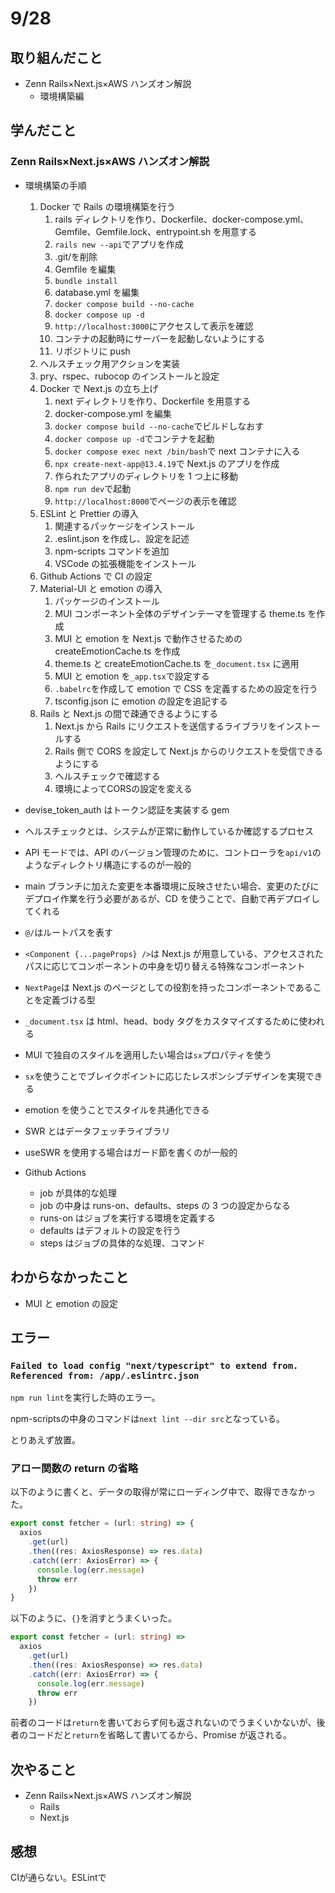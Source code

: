 # 9/28

## 取り組んだこと

- Zenn Rails×Next.js×AWS ハンズオン解説
  - 環境構築編

## 学んだこと

### Zenn Rails×Next.js×AWS ハンズオン解説

- 環境構築の手順

  1. Docker で Rails の環境構築を行う
     1. rails ディレクトリを作り、Dockerfile、docker-compose.yml、Gemfile、Gemfile.lock、entrypoint.sh を用意する
     2. `rails new --api`でアプリを作成
     3. .git/を削除
     4. Gemfile を編集
     5. `bundle install`
     6. database.yml を編集
     7. `docker compose build --no-cache`
     8. `docker compose up -d`
     9. `http://localhost:3000`にアクセスして表示を確認
     10. コンテナの起動時にサーバーを起動しないようにする
     11. リポジトリに push
  2. ヘルスチェック用アクションを実装
  3. pry、rspec、rubocop のインストールと設定
  4. Docker で Next.js の立ち上げ
     1. next ディレクトリを作り、Dockerfile を用意する
     2. docker-compose.yml を編集
     3. `docker compose build --no-cache`でビルドしなおす
     4. `docker compose up -d`でコンテナを起動
     5. `docker compose exec next /bin/bash`で next コンテナに入る
     6. `npx create-next-app@13.4.19`で Next.js のアプリを作成
     7. 作られたアプリのディレクトリを 1 つ上に移動
     8. `npm run dev`で起動
     9. `http://localhost:8000`でページの表示を確認
  5. ESLint と Prettier の導入
     1. 関連するパッケージをインストール
     2. .eslint.json を作成し、設定を記述
     3. npm-scripts コマンドを追加
     4. VSCode の拡張機能をインストール
  6. Github Actions で CI の設定
  7. Material-UI と emotion の導入
     1. パッケージのインストール
     2. MUI コンポーネント全体のデザインテーマを管理する theme.ts を作成
     3. MUI と emotion を Next.js で動作させるための createEmotionCache.ts を作成
     4. theme.ts と createEmotionCache.ts を`_document.tsx` に適用
     5. MUI と emotion を`_app.tsx`で設定する
     6. `.babelrc`を作成して emotion で CSS を定義するための設定を行う
     7. tsconfig.json に emotion の設定を追記する
  8. Rails と Next.js の間で疎通できるようにする
     1. Next.js から Rails にリクエストを送信するライブラリをインストールする
     2. Rails 側で CORS を設定して Next.js からのリクエストを受信できるようにする
     3. ヘルスチェックで確認する
     4. 環境によってCORSの設定を変える

- devise_token_auth はトークン認証を実装する gem
- ヘルスチェックとは、システムが正常に動作しているか確認するプロセス
- API モードでは、API のバージョン管理のために、コントローラを`api/v1`のようなディレクトリ構造にするのが一般的
- main ブランチに加えた変更を本番環境に反映させたい場合、変更のたびにデプロイ作業を行う必要があるが、CD を使うことで、自動で再デプロイしてくれる
- `@/`はルートパスを表す
- `<Component {...pageProps} />`は Next.js が用意している、アクセスされたパスに応じてコンポーネントの中身を切り替える特殊なコンポーネント
- `NextPage`は Next.js のページとしての役割を持ったコンポーネントであることを定義づける型
- `_document.tsx` は html、head、body タグをカスタマイズするために使われる
- MUI で独自のスタイルを適用したい場合は`sx`プロパティを使う
- `sx`を使うことでブレイクポイントに応じたレスポンシブデザインを実現できる
- emotion を使うことでスタイルを共通化できる
- SWR とはデータフェッチライブラリ
- useSWR を使用する場合はガード節を書くのが一般的

- Github Actions
  - job が具体的な処理
  - job の中身は runs-on、defaults、steps の 3 つの設定からなる
  - runs-on はジョブを実行する環境を定義する
  - defaults はデフォルトの設定を行う
  - steps はジョブの具体的な処理、コマンド

## わからなかったこと

- MUI と emotion の設定

## エラー

### `Failed to load config "next/typescript" to extend from. Referenced from: /app/.eslintrc.json`

`npm run lint`を実行した時のエラー。

npm-scriptsの中身のコマンドは`next lint --dir src`となっている。

とりあえず放置。

### アロー関数の return の省略

以下のように書くと、データの取得が常にローディング中で、取得できなかった。

```typescript
export const fetcher = (url: string) => {
  axios
    .get(url)
    .then((res: AxiosResponse) => res.data)
    .catch((err: AxiosError) => {
      console.log(err.message)
      throw err
    })
}
```

以下のように、`{}`を消すとうまくいった。

```typescript
export const fetcher = (url: string) =>
  axios
    .get(url)
    .then((res: AxiosResponse) => res.data)
    .catch((err: AxiosError) => {
      console.log(err.message)
      throw err
    })
```

前者のコードは`return`を書いておらず何も返されないのでうまくいかないが、後者のコードだと`return`を省略して書いてるから、Promise が返される。

## 次やること

- Zenn Rails×Next.js×AWS ハンズオン解説
  - Rails
  - Next.js

## 感想

CIが通らない。ESLintで
